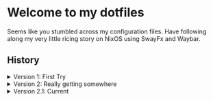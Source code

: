 # Welcome to my dotfiles
Seems like you stumbled across my configuration files. Have following along my very little ricing story on NixOS using SwayFx and Waybar.

## History

<details>
  <summary>Version 1: First Try</summary>
  <p>First up with blue primary color, it is my first real try of ricing, which is why i dropped it mid completion in favour for v2.</p>
  
  
![Screenshot](v1/preview.png)

</details>

<details>
  <summary>Version 2: Really getting somewhere</summary>
  <p>This is my second try, you may see that the files from the sway, fuzzel directories and waybar/config.jsonc are mostly if not the same compared to v1.
  With more experience i could get more working and i decided to go for a simple style setup, especially for waybar.</p>

![Screenshot](v2/preview.png)

  <p>You will see that the NixOS configuration changed quite a lot...</p>

```
v2/etc_nixos
├── channels.nix
├── configuration.nix
├── default.nix
├── general
│   ├── default.nix
│   ├── graphics.nix
│   ├── network.nix
│   └── services.nix
├── hardware-configuration.nix
├── home
│   └── default.nix
├── tui-apps.nix
├── users.nix
└── wallpapers
    └── wallhaven-p9dpgp.jpg
```
  <p>That is because I modularised it, setup the plan for migrating to home-manager, setup nvidia graphics for my main computer and installed for example steam for gaming and regreet as an alternative to tuigreet.</p>
</details>

<details>
  <summary>Version 2.1: Current</summary>
  <p>This is a subversion, as it only involves only small changes</p>

![Screenshot](v2_1/preview.png)

  <p>I tweaked the nix config files with removing and adding new packages. I also cleaned up the waybar and made it more minimalist</p>
  <p>Changing the rgb keyboard leds light level is now seemlessly done with the designated FN key combinations on Asus ROG Laptops</p>
</details>

